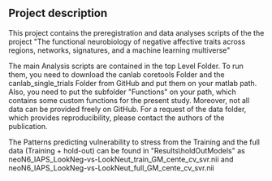 ## Project description

This project contains the preregistration and data analyses scripts of the the project "The functional neurobiology of negative affective traits across regions, networks, signatures, and a machine learning multiverse"

The main Analysis scripts are contained in the top Level Folder. To run them, you need to download the canlab coretools Folder and the canlab_single_trials Folder from GitHub and put them on your matlab path. Also, you need to put the subfolder "Functions" on your path, which contains some custom functions for the present study. Moreover, not all data can be provided freely on GitHub. For a request of the data folder, which provides reproducibility, please contact the authors of the publication.

The Patterns predicting vulnerability to stress from the Training and the full data (Training + hold-out) can be found in "Results\holdOutModels" as neoN6_IAPS_LookNeg-vs-LookNeut_train_GM_cente_cv_svr.nii and neoN6_IAPS_LookNeg-vs-LookNeut_full_GM_cente_cv_svr.nii
